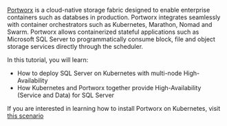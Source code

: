 [Portworx](https://portworx.com/) is a cloud-native storage fabric designed to enable enterprise containers such as databses in production. Portworx integrates seamlessly with container orchestrators such as Kubernetes, Marathon, Nomad and Swarm. Portworx allows containerized stateful applications such as Microsoft SQL Server to programmatically consume block, file and object storage services directly through the scheduler.

In this tutorial, you will learn:
* How to deploy SQL Server on Kubernetes with multi-node High-Availability
* How Kubernetes and Portworx together provide High-Availability (Service and Data) for SQL Server 

If you are interested in learning how to install Portworx on Kubernetes, visit [this scenario](https://www.katacoda.com/portworx/scenarios/deploy-px-k8s)

